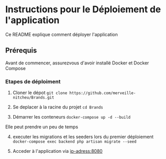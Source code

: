 # Instructions pour le Déploiement de l'application 
Ce README explique comment déployer l'application
## Prérequis
Avant de commencer, assurezvous d'avoir installé Docker et Docker Compose

### Etapes de déploiment

1. Cloner le dépot ```git clone https://github.com/merveille-nitcheu/Brands.git```

2. Se deplacer à la racine du projet ```cd Brands```

3. Démarrer les conteneurs ```docker-compose up -d --build```

Elle peut prendre un peu de temps 

4. executer les migrations et les seeders lors du premier déploiement  ```docker-compose exec backend php artisan migrate --seed ```

5. Acceder à l'application via <ip-adress:8080>